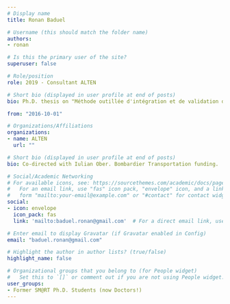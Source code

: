 ```yaml
---
# Display name
title: Ronan Baduel

# Username (this should match the folder name)
authors:
- ronan

# Is this the primary user of the site?
superuser: false

# Role/position
role: 2019 - Consultant ALTEN

# Short bio (displayed in user profile at end of posts)
bio: Ph.D. thesis on "Méthode outillée d'intégration et de validation des modèles d'un système de train"

from: "2016-10-01"

# Organizations/Affiliations
organizations:
- name: ALTEN
  url: ""

# Short bio (displayed in user profile at end of posts)
bio: Co-directed with Iulian Ober. Bombardier Transportation funding.

# Social/Academic Networking
# For available icons, see: https://sourcethemes.com/academic/docs/page-builder/#icons
#   For an email link, use "fas" icon pack, "envelope" icon, and a link in the
#   form "mailto:your-email@example.com" or "#contact" for contact widget.
social:
- icon: envelope
  icon_pack: fas
  link: 'mailto:baduel.ronan@gmail.com'  # For a direct email link, use "mailto:test@example.org".

# Enter email to display Gravatar (if Gravatar enabled in Config)
email: "baduel.ronan@gmail.com"

# Highlight the author in author lists? (true/false)
highlight_name: false

# Organizational groups that you belong to (for People widget)
#   Set this to `[]` or comment out if you are not using People widget.
user_groups:
- Former SM@RT Ph.D. Students (now Doctors!)
---
```

